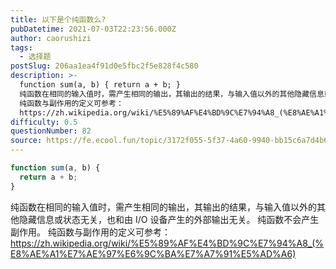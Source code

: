 ```yaml
---
title: 以下是个纯函数么?
pubDatetime: 2021-07-03T22:23:56.000Z
author: caorushizi
tags:
  - 选择题
postSlug: 206aa1ea4f91d0e5fbc2f5e828f4c580
description: >-
  function sum(a, b) { return a + b; }
  纯函数在相同的输入值时，需产生相同的输出，其输出的结果，与输入值以外的其他隐藏信息或状态无关，也和由I/O设备产生的外部输出无关。 纯函数不会产生副作用。
  纯函数与副作用的定义可参考：
  https://zh.wikipedia.org/wiki/%E5%89%AF%E4%BD%9C%E7%94%A8_(%E8%AE%A1%E
difficulty: 0.5
questionNumber: 82
source: https://fe.ecool.fun/topic/3172f055-5f37-4a60-9940-bb15c6a7d4b6
---
```


```javascript
function sum(a, b) {
  return a + b;
}
```

纯函数在相同的输入值时，需产生相同的输出，其输出的结果，与输入值以外的其他隐藏信息或状态无关，也和由 I/O 设备产生的外部输出无关。
纯函数不会产生副作用。
纯函数与副作用的定义可参考：
https://zh.wikipedia.org/wiki/%E5%89%AF%E4%BD%9C%E7%94%A8_(%E8%AE%A1%E7%AE%97%E6%9C%BA%E7%A7%91%E5%AD%A6)
